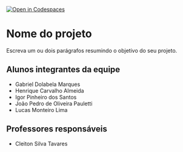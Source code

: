 [![Open in Codespaces](https://classroom.github.com/assets/launch-codespace-f4981d0f882b2a3f0472912d15f9806d57e124e0fc890972558857b51b24a6f9.svg)](https://classroom.github.com/open-in-codespaces?assignment_repo_id=10513309)
# Nome do projeto
Escreva um ou dois parágrafos resumindo o objetivo do seu projeto.

## Alunos integrantes da equipe

* Gabriel Dolabela Marques
* Henrique Carvalho Almeida
* Igor Pinheiro dos Santos
* João Pedro de Oliveira Pauletti
* Lucas Monteiro Lima

## Professores responsáveis

* Cleiton Silva Tavares
